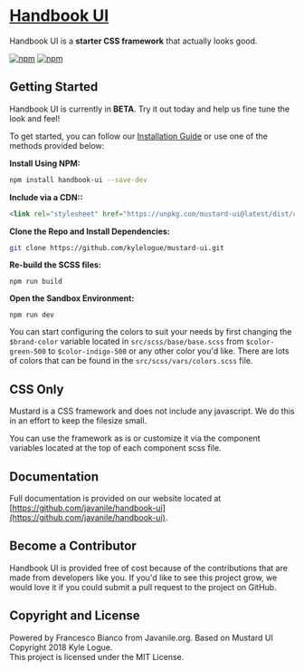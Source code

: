 # [Handbook UI](https://github.com/javanile/handbook-ui)
Handbook UI is a **starter CSS framework** that actually looks good.

[![npm](https://img.shields.io/npm/v/handbook-ui.svg)](https://www.npmjs.com/package/handbook-ui)
[![npm](https://img.shields.io/npm/l/handbook-ui.svg)](https://www.npmjs.com/package/handbook-ui)

## Getting Started
Handbook UI is currently in **BETA**.  Try it out today and help us fine tune the look and feel!

To get started, you can follow our [Installation Guide](https://mustard-ui.com/docs/installation/) or use one of the methods provided below:

**Install Using NPM:**
```bash
npm install handbook-ui --save-dev
```

**Include via a CDN::**
```html
<link rel="stylesheet" href="https://unpkg.com/mustard-ui@latest/dist/css/mustard-ui.min.css">
```

**Clone the Repo and Install Dependencies:**
```bash
git clone https://github.com/kylelogue/mustard-ui.git

```

**Re-build the SCSS files:**
```
npm run build
```

**Open the Sandbox Environment:**
```
npm run dev
```

You can start configuring the colors to suit your needs by first changing the `$brand-color` variable located in `src/scss/base/base.scss` from `$color-green-500` to `$color-indigo-500` or any other color you'd like.  There are lots of colors that can be found in the `src/scss/vars/colors.scss` file.

## CSS Only
Mustard is a CSS framework and does not include any javascript.  We do this in an effort to keep the filesize small.

You can use the framework as is or customize it via the component variables located at the top of each component scss file.


## Documentation
Full documentation is provided on our website located at [https://github.com/javanile/handbook-ui](https://github.com/javanile/handbook-ui).

## Become a Contributor
Handbook UI is provided free of cost because of the contributions that are made from developers like you. If you'd like to see this project grow, we would love it if you could submit a pull request to the project on GitHub.

## Copyright and License
Powered by Francesco Bianco from Javanile.org.
Based on Mustard UI Copyright 2018 Kyle Logue.  
This project is licensed under the MIT License.
